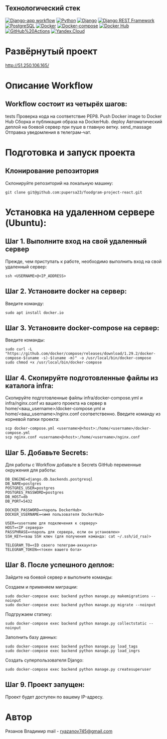 ## Технологический стек
[![Django-app workflow](https://github.com/pupersa23/foodgram-project-react/actions/workflows/foodgram_workflow.yml/badge.svg)](https://github.com/pupersa23/foodgram-project-react/actions/workflows/foodgram_workflow.yml)
[![Python](https://img.shields.io/badge/-Python-464646?style=flat&logo=Python&logoColor=56C0C0&color=008080)](https://www.python.org/)
[![Django](https://img.shields.io/badge/-Django-464646?style=flat&logo=Django&logoColor=56C0C0&color=008080)](https://www.djangoproject.com/)
[![Django REST Framework](https://img.shields.io/badge/-Django%20REST%20Framework-464646?style=flat&logo=Django%20REST%20Framework&logoColor=56C0C0&color=008080)](https://www.django-rest-framework.org/)
[![PostgreSQL](https://img.shields.io/badge/-PostgreSQL-464646?style=flat&logo=PostgreSQL&logoColor=56C0C0&color=008080)](https://www.postgresql.org/)
[![Docker](https://img.shields.io/badge/-Docker-464646?style=flat&logo=Docker&logoColor=56C0C0&color=008080)](https://www.docker.com/)
[![Docker-compose](https://img.shields.io/badge/-Docker%20compose-464646?style=flat&logo=Docker&logoColor=56C0C0&color=008080)](https://www.docker.com/)
[![Docker Hub](https://img.shields.io/badge/-Docker%20Hub-464646?style=flat&logo=Docker&logoColor=56C0C0&color=008080)](https://www.docker.com/products/docker-hub)
[![GitHub%20Actions](https://img.shields.io/badge/-GitHub%20Actions-464646?style=flat&logo=GitHub%20actions&logoColor=56C0C0&color=008080)](https://github.com/features/actions)
[![Yandex.Cloud](https://img.shields.io/badge/-Yandex.Cloud-464646?style=flat&logo=Yandex.Cloud&logoColor=56C0C0&color=008080)](https://cloud.yandex.ru/)

# Развёрнутый проект

http://51.250.106.165/

# Описание Workflow

## Workflow состоит из четырёх шагов:
tests
    Проверка кода на соответствие PEP8.
Push Docker image to Docker Hub
    Сборка и публикация образа на DockerHub.
deploy
    Автоматический деплой на боевой сервер при пуше в главную ветку.
send_massage
    Отправка уведомления в телеграм-чат.

# Подготовка и запуск проекта

## Клонирование репозитория

Склонируйте репозиторий на локальную машину:

    git clone git@github.com:pupersa23/foodgram-project-react.git

# Установка на удаленном сервере (Ubuntu):

## Шаг 1. Выполните вход на свой удаленный сервер

Прежде, чем приступать к работе, необходимо выполнить вход на свой удаленный сервер:

    ssh <USERNAME>@<IP_ADDRESS>

## Шаг 2. Установите docker на сервер:

Введите команду:

    sudo apt install docker.io

## Шаг 3. Установите docker-compose на сервер:

Введите команды:

    sudo curl -L "https://github.com/docker/compose/releases/download/1.29.2/docker-compose-$(uname -s)-$(uname -m)" -o /usr/local/bin/docker-compose
    sudo chmod +x /usr/local/bin/docker-compose

## Шаг 4. Скопируйте подготовленные файлы из каталога infra:

Скопируйте подготовленные файлы infra/docker-compose.yml и infra/nginx.conf из вашего проекта на сервер в home/<ваш_username>/docker-compose.yml и home/<ваш_username>/nginx.conf соответственно. Введите команду из корневой папки проекта:

    scp docker-compose.yml <username>@<host>:/home/<username>/docker-compose.yml
    scp nginx.conf <username>@<host>:/home/<username>/nginx.conf

## Шаг 5. Добавьте Secrets:

Для работы с Workflow добавьте в Secrets GitHub переменные окружения для работы:

    DB_ENGINE=django.db.backends.postgresql
    DB_NAME=postgres
    POSTGRES_USER=postgres
    POSTGRES_PASSWORD=postgres
    DB_HOST=db
    DB_PORT=5432

    DOCKER_PASSWORD=<пароль DockerHub>
    DOCKER_USERNAME=<имя пользователя DockerHub>

    USER=<username для подключения к серверу>
    HOST=<IP сервера>
    PASSPHRASE=<пароль для сервера, если он установлен>
    SSH_KEY=<ваш SSH ключ (для получения команда: cat ~/.ssh/id_rsa)>

    TELEGRAM_TO=<ID своего телеграм-аккаунта>
    TELEGRAM_TOKEN=<токен вашего бота>

## Шаг 8. После успешного деплоя:

Зайдите на боевой сервер и выполните команды:

Создаем и применяем миграции:
    
    sudo docker-compose exec backend python manage.py makemigrations --noinput
    sudo docker-compose exec backend python manage.py migrate --noinput

Подгружаем статику:

    sudo docker-compose exec backend python manage.py collectstatic --noinput 

Заполнить базу данных:

    sudo docker-compose exec backend python manage.py load_tags
    sudo docker-compose exec backend python manage.py load_ingrs

Создать суперпользователя Django:

    sudo docker-compose exec backend python manage.py createsuperuser

## Шаг 9. Проект запущен:

Проект будет доступен по вашему IP-адресу.

# Автор

Рязанов Владимир mail - ryazanov745@gmail.com